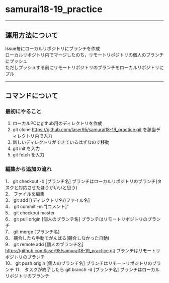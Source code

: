 # samurai18-19_practice
***
## 運用方法について  
Issue毎にローカルリポジトリにブランチを作成  
ローカルリポジトリ内でマージしたのち，リモートリポジトリの個人のブランチにプッシュ  
ただしプッシュする前にリモートリポジトリのブランチをローカルリポジトリにプル  
***
## コマンドについて  

### 最初にやること  
1. ローカルPCにgithub用のディレクトリを作成  
2. git clone https://github.com/laser95/samurai18-19_practice.git を該当ディレクトリ内で入力  
3. 新しいディレクトリができているはずなので移動  
4. git init を入力  
5. git fetch を入力  

### 編集から追加の流れ  
1． git checkout -b [ブランチ名] ブランチはローカルリポジトリのブランチ(タスクと対応させたほうがいいと思う)  
2． ファイルを編集  
3． git add [(ディレクトリ名/)ファイル名]  
4． git commit -m “[コメント]”  
5． git checkout master  
6． git pull origin [個人のブランチ名] ブランチはリモートリポジトリのブランチ  
7． git merge [ブランチ名]  
8． 競合したら手動でがんばる(競合しなかった自動)  
9． git remote add [個人のブランチ名] https://github.com/laser95/samurai18-19_practice.git ブランチはリモートリポジトリのブランチ  
10． git push origin [個人のブランチ名] ブランチはリモートリポジトリのブランチ 
11． タスクが終了したら git branch -d [ブランチ名] ブランチはローカルリポジトリのブランチ  
